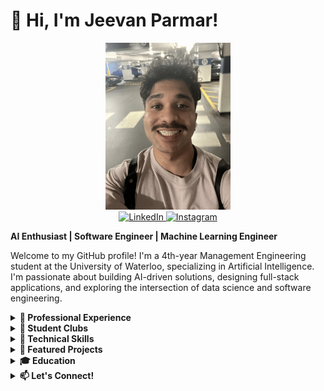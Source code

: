 # 👋 Hi, I'm Jeevan Parmar!

<div align="center">
  <img src="https://github.com/jeevanp03/jeevanp03/blob/main/imgs/IMG_2307.png" alt="Jeevan Parmar" width="200"/>
</div>

<div align="center">
  <a href="https://linkedin.com/in/jeevan-parmar-62b464194" target="_blank">
    <img src="https://img.shields.io/badge/LinkedIn-0077B5?style=for-the-badge&logo=linkedin&logoColor=white" alt="LinkedIn" />
  </a>
  <a href="https://www.instagram.com/jeevan.prmr" target="_blank">
    <img src="https://img.shields.io/badge/Instagram-E4405F?style=for-the-badge&logo=instagram&logoColor=white" alt="Instagram" />
  </a>
</div>

**AI Enthusiast | Software Engineer | Machine Learning Engineer**

Welcome to my GitHub profile! I'm a 4th-year Management Engineering student at the University of Waterloo, specializing in Artificial Intelligence. I'm passionate about building AI-driven solutions, designing full-stack applications, and exploring the intersection of data science and software engineering.



<details>
  <summary><strong>💼 Professional Experience</strong></summary>

- **Undergraduate Research Assistant**
  @ University of Waterloo - Department of MSE, Waterloo, Canada  
  *May 2025 — Present*
  - Designing online experiments to study appropriate human-AI (LLMs) reliance in subjective decision-making

- **Undergraduate Research Assistant**
  @ University of Waterloo - Department of MSE, Waterloo, Canada
  *May 2025 — Present*
  - Designing online experiments to study appropriate human-AI (LLMs) reliance in subjective decision-making

- **Social Robotics Programmer - Researcher Co-op**
  @ Norwegian University of Science and Technology - NorwAI, Trondheim, Norway  
  *Jan 2025 — April 2025*
  - Developed a conversational agent using Adaptive, Corrective, and Self RAG patterns, boosting accuracy by 15%
  - Integrated Python agent with custom Kotlin Furhat skills for NorwAI’s first agent-based robot-connected backend
  - Optimized locally deployed models with llama.cpp, achieving sub-8s responses, cutting cloud costs by 15%
  - Deployed Dockerized FastAPI on an EC2 instance, leveraging extra compute to cut generation time to sub-4s

- **Software Engineer Co-op**
  @ Cognite, Austin, Texas  
  *May 2024 — Sept 2024*
  - Developed Cognite’s first industrial agent for the Atlas AI program, integrating tools for troubleshooting workflows
  - Boosted doc-parser’s keyword extraction accuracy to 90% using advanced embedding and cross-encoding techniques
  - Integrated Gemini model into Cognite’s doc-parser, enabling GCP users access and enhancing overall functionality
  - Implemented the Tail Generation Pattern to generate summaries, optimizing long-term memory recursively

- **AI Engineer**
  @ XCare, Toronto, Ontario  
  *Oct 2023 — Oct 2024*
  - Fine-tuned Dense CNNs and Vision Transformers for X-ray diagnosis, achieving 90% accuracy
  - Developed a RAPTOR-AI pipeline, increasing retrieval accuracy to 95%, graded by medical professionals
  - Architected a RAG-AI pipeline delivering personalized rehabilitation info with references from medical sources
  - Wrote, presented, and published a paper on the tool at the Canadian Undergraduate Conference on AI

- **Software Engineer Co-op**
  @ Genellipse Inc., Toronto, Ontario  
  *Sept 2023 — Dec 2023*
  - Optimized MongoDB architecture: enabling vector similarity search, enhancing data efficiency across 13 collections
  - Boosted data processing accuracy by 75% with Adobe and RAG, while decreasing runtime to sub-3 minutes
  - Implemented MNN and RNN PyTorch models, leading to an R2 of 0.85 and 0.95, respectively
    
- **Full Stack Developer**
  @ Approva Financial, Toronto, Ontario  
  *Jan 2023 — Dec 2023*
  - Helped to secure round 2 funding within Techstars incubator through key contributions to the MERN application
  - Aided in building a machine learning-based recommendation system for matching lenders with brokers’ applicants
  - Contributed to improving lender-applicant matchmaking accuracy through predictive analytics integration
</details>

<details>
  <summary><strong>🏫 Student Clubs</strong></summary>

- **Core Member - AI Engineer**
  @ WAT.ai, Waterloo, Ontario  
  *Oct 2023 — Oct 2024*
  Xray Tooling Project:
  - Integrated OpenAI's, HuggingFace's, and Cohere's models into the RAG pipeline, improving interpretations
  - Introduced ChromaDB into RAG pipeline, boosting rehabilitation recommendation system accuracy by 80%
  - Developed an API-driven Xray Tooling Chatbot leveraging RAG and NLP, decreasing latency to sub-2 minutes
</details>

<details>
  <summary><strong>🔧 Technical Skills</strong></summary>

- **Languages:** Java, Python, Kotlin, JavaScript, SQL, R, C#
- **Frameworks:** LangChain, LangGraph, Llama.cpp, HuggingFace, OpenAI, Cohere, JUnit, Express.js, Redux
- **Libraries:** PyTorch, pandas, NumPy, Scikit-learn, React.js, Node.js
- **Tools:** Docker, Firebase, Azure, GCP, AWS, Git, MySQL, MongoDB, ChromaDB

</details>

<details>
  <summary><strong>🌟 Featured Projects</strong></summary>

### [Search Engine](https://github.com/jeevanp03/Search_Engine)
*Capstone Project for MSE 541*
- **Tech Stack:** Python
- Developed a search engine from scratch for MSE 541, leveraging BM25 for document retrieval and cosine similarity to generate query-biased summaries. Conducted retrieval analysis using hypothesis testing and t-tests to compare search engine performance and applied ranked retrieval techniques to optimize relevance and user satisfaction.

### [Audio Transcriber](https://github.com/jeevanp03/Audio_Transcription)
*Tool Used to Help Complete MSE 343*
- **Tech Stack:** Python, OpenAI, HuggingFace
- Developed an AI-powered audio transcription tool integrating OpenAI's GPT and Whisper models with open-source models from Hugging Face. Combined voice recognition and LLMs to parse and clean data, and implemented a human-in-the-loop system to enhance transcription accuracy and efficiency.

### [Meal Stream](https://github.com/MSci-245-react/course-project-team-23)
*Capstone Project for MSCI 342*
- **Tech Stack:** MySQL, Firebase, JavaScript, Node.js, React.js, Redux, Express.js
- Developed a full-stack web application that allows users to plan meals based on dietary preferences and allergies, generate shopping lists, and track nutritional info.

### [Nodal Price Forecast Algorithm](https://github.com/MSCI-446-Project-Team/MSCI_446_ML_Course_Project)
*Capstone Project for MSCI 446*
- **Tech Stack:** MongoDB, Python, Scikit-learn, PyTorch
- Applied machine learning techniques (Random Forest, XGBoost, LSTM) to predict energy prices in the US PJM Energy market, achieving significant accuracy with the Decision Tree model.

### [IMDB Clone](https://github.com/jeevanp03/IMDB_Clone)
*Final Project for MSCI 245*
- **Tech Stack:** MySQL, JavaScript, React.js, Node.js, Express.js
- Built a full-stack clone of IMDB, leveraging React.js for the front end and Node.js for server-side development.

### [NBA Fantasy Projection](https://jeevanp03.github.io/nbaprediction-website/)
*Self-Directed Learning Project*
- **Tech Stack:** Python, Scikit-learn, MySQL
- Developed an ML model to predict player performance in the NBA based on historical data, applying algorithms such as Simple Linear Regression, K-Nearest Neighbors, and Decision Tree Regressor.

</details>

<details>
  <summary><strong>🎓 Education</strong></summary>

**University of Waterloo**  
*Bachelor of Applied Science (Honours Co-op)*  
Management Engineering, Artificial Intelligence Option  
*Sept 2021 — Present*  
- **Key Courses:** Machine Learning (MSCI 446), Principles of Software Engineering (MSCI 342), Databases & Software Design (MSCI 245), Algorithms & Data Structures (MSCI 240), Human-Computer Interaction (MSE 343), Search Engines (MSE 541)

</details>

<details>
  <summary><strong>📫 Let's Connect!</strong></summary>

- **GitHub:** [jeevanp03](https://github.com/jeevanp03)
- **LinkedIn:** [Jeevan Parmar](https://linkedin.com/in/jeevan-parmar-62b464194)
- **Instagram:** [jeevan.prmr](https://www.instagram.com/jeevan.prmr)
- **Email:** [j29parma@uwaterloo.ca](mailto:j29parma@uwaterloo.ca)

Feel free to explore my projects and get in touch if you'd like to collaborate or discuss opportunities!

</details>
